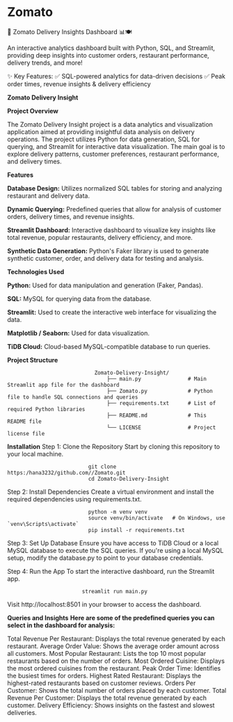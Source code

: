 # Zomato
🚀 Zomato Delivery Insights Dashboard 📊🍽️ 

An interactive analytics dashboard built with Python, SQL, and Streamlit, providing deep insights into customer orders, restaurant performance, delivery trends, and more! 

✨ Key Features: 
   ✅ SQL-powered analytics for data-driven decisions 
   ✅ Peak order times, revenue insights &amp; delivery efficiency
   
**Zomato Delivery Insight**

**Project Overview**

The Zomato Delivery Insight project is a data analytics and visualization application aimed at providing insightful data analysis on delivery operations. The project utilizes Python for data generation, SQL for querying, and Streamlit for interactive data visualization. The main goal is to explore delivery patterns, customer preferences, restaurant performance, and delivery times.

**Features**

**Database Design:** Utilizes normalized SQL tables for storing and analyzing restaurant and delivery data.

**Dynamic Querying:** Predefined queries that allow for analysis of customer orders, delivery times, and revenue insights.

**Streamlit Dashboard:** Interactive dashboard to visualize key insights like total revenue, popular restaurants, delivery efficiency, and more.

**Synthetic Data Generation:** Python's Faker library is used to generate synthetic customer, order, and delivery data for testing and analysis.

**Technologies Used**

**Python:** Used for data manipulation and generation (Faker, Pandas).

**SQL:** MySQL for querying data from the database.

**Streamlit:** Used to create the interactive web interface for visualizing the data.

**Matplotlib / Seaborn:** Used for data visualization.

**TiDB Cloud:** Cloud-based MySQL-compatible database to run queries.

**Project Structure**


                                Zomato-Delivery-Insight/
                                    ├── main.py               # Main Streamlit app file for the dashboard
                                    ├── Zomato.py             # Python file to handle SQL connections and queries
                                    ├── requirements.txt      # List of required Python libraries
                                    ├── README.md             # This README file
                                    └── LICENSE               # Project license file

                                    
**Installation**
Step 1: Clone the Repository
Start by cloning this repository to your local machine.


                              git clone https:/hana3232/github.com//Zomato.git
                              cd Zomato-Delivery-Insight
Step 2: Install Dependencies
Create a virtual environment and install the required dependencies using requirements.txt.


                              python -m venv venv
                              source venv/bin/activate   # On Windows, use `venv\Scripts\activate`
                              pip install -r requirements.txt
Step 3: Set Up Database
Ensure you have access to TiDB Cloud or a local MySQL database to execute the SQL queries. If you're using a local MySQL setup, modify the database.py to point to your database credentials.

Step 4: Run the App
To start the interactive dashboard, run the Streamlit app.


                            streamlit run main.py
Visit http://localhost:8501 in your browser to access the dashboard.



**Queries and Insights**
**Here are some of the predefined queries you can select in the dashboard for analysis:**


Total Revenue Per Restaurant: Displays the total revenue generated by each restaurant.
Average Order Value: Shows the average order amount across all customers.
Most Popular Restaurant: Lists the top 10 most popular restaurants based on the number of orders.
Most Ordered Cuisine: Displays the most ordered cuisines from the restaurant.
Peak Order Time: Identifies the busiest times for orders.
Highest Rated Restaurant: Displays the highest-rated restaurants based on customer reviews.
Orders Per Customer: Shows the total number of orders placed by each customer.
Total Revenue Per Customer: Displays the total revenue generated by each customer.
Delivery Efficiency: Shows insights on the fastest and slowest deliveries.
